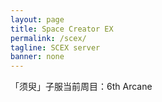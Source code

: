 ```yaml
---
layout: page
title: Space Creator EX
permalink: /scex/
tagline: SCEX server
banner: none
---
```


<p style="margin-bottom: 0px;">「须臾」子服当前周目：6th Arcane </p>

